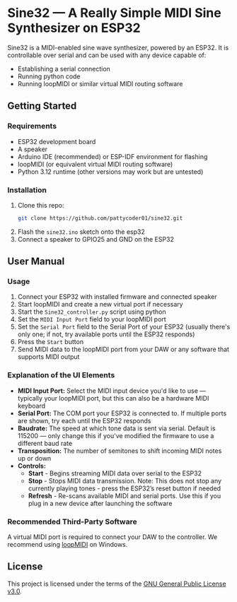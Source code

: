 # Sine32 — A Really Simple MIDI Sine Synthesizer on ESP32

Sine32 is a MIDI-enabled sine wave synthesizer, powered by an ESP32. It is controllable over serial and can be used with any device capable of:
- Establishing a serial connection
- Running python code
- Running loopMIDI or similar virtual MIDI routing software

## Getting Started

### Requirements

- ESP32 development board
- A speaker
- Arduino IDE (recommended) or ESP-IDF environment for flashing
- loopMIDI (or equivalent virtual MIDI routing software)
- Python 3.12 runtime (other versions may work but are untested)

### Installation

1. Clone this repo:  
   ```bash
   git clone https://github.com/pattycoder01/sine32.git
   ```
2. Flash the ```sine32.ino``` sketch onto the esp32
3. Connect a speaker to GPIO25 and GND on the ESP32

## User Manual

### Usage

1. Connect your ESP32 with installed firmware and connected speaker
2. Start loopMIDI and create a new virtual port if necessary
3. Start the ```Sine32_controller.py``` script using python
4. Set the ```MIDI Input Port``` field to your loopMIDI port
5. Set the ```Serial Port``` field to the Serial Port of your ESP32 (usually there's only one; if not, try available ports until the ESP32 responds)
6. Press the ```Start``` button
7. Send MIDI data to the loopMIDI port from your DAW or any software that supports MIDI output

### Explanation of the UI Elements

- **MIDI Input Port:** Select the MIDI input device you'd like to use — typically your loopMIDI port, but this can also be a hardware MIDI keyboard
- **Serial Port:** The COM port your ESP32 is connected to. If multiple ports are shown, try each until the ESP32 responds
- **Baudrate:** The speed at which tone data is sent via serial. Default is 115200 — only change this if you've modified the firmware to use a different baud rate
- **Transposition:** The number of semitones to shift incoming MIDI notes up or down
- **Controls:**
  - **Start** - Begins streaming MIDI data over serial to the ESP32
  - **Stop** - Stops MIDI data transmission. Note: This does not stop any currently playing tones - press the ESP32’s reset button if needed
  - **Refresh** - Re-scans available MIDI and serial ports. Use this if you plug in a new device after launching the software

### Recommended Third-Party Software
A virtual MIDI port is required to connect your DAW to the controller. We recommend using [loopMIDI](https://www.tobias-erichsen.de/software/loopmidi.html) on Windows.

## License

This project is licensed under the terms of the [GNU General Public License v3.0](LICENSE).
